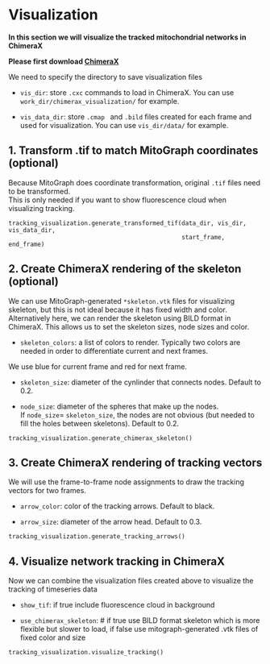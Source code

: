 # Visualization
**In this section we will visualize the tracked mitochondrial networks in ChimeraX**

**Please first download [ChimeraX](https://www.cgl.ucsf.edu/chimerax/)**

We need to specify the directory to save visualization files

- `vis_dir`: store `.cxc` commands to load in ChimeraX. You can use `work_dir/chimerax_visualization/` for example.

- `vis_data_dir`: store `.cmap ` and `.bild` files created for each frame and used for visualization. You can use `vis_dir/data/` for example.

## 1. Transform .tif to match MitoGraph coordinates (optional)
Because MitoGraph does coordinate transformation, original `.tif` files need to be transformed.  
This is only needed if you want to show fluorescence cloud when visualizing tracking.

```
tracking_visualization.generate_transformed_tif(data_dir, vis_dir, vis_data_dir,
                                                start_frame, end_frame)
```

## 2. Create ChimeraX rendering of the skeleton (optional)
We can use MitoGraph-generated `*skeleton.vtk` files for visualizing skeleton, but this is not ideal because it has fixed width and color.  
Alternatively here, we can render the skeleton using BILD format in ChimeraX. This allows us to set the skeleton sizes, node sizes and color.

- `skeleton_colors`: a list of colors to render. Typically two colors are needed in order to differentiate current and next frames.  

We use blue for current frame and red for next frame.

- `skeleton_size`: diameter of the cynlinder that connects nodes. Default to 0.2.

- `node_size`: diameter of the spheres that make up the nodes.  
If `node_size`= `skeleton_size`, the nodes are not obvious (but needed to fill the holes between skeletons). Default to 0.2.

```
tracking_visualization.generate_chimerax_skeleton()
```

## 3. Create ChimeraX rendering of tracking vectors
We will use the frame-to-frame node assignments to draw the tracking vectors for two frames.

- `arrow_color`: color of the tracking arrows. Default to black.

- `arrow_size`: diameter of the arrow head. Default to 0.3.

```
tracking_visualization.generate_tracking_arrows()
```

## 4. Visualize network tracking in ChimeraX
Now we can combine the visualization files created above to visualize the tracking of timeseries data

- `show_tif`: if true include fluorescence cloud in background

- `use_chimerax_skeleton`: # if true use BILD format skeleton which is more flexible but slower to load, if false use mitograph-generated .vtk files of fixed color and size

```
tracking_visualization.visualize_tracking()
```

